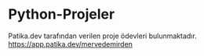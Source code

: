 # Python-Projeler

Patika.dev tarafından verilen proje ödevleri bulunmaktadır. 
https://app.patika.dev/mervedemirden  

